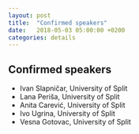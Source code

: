 ```yaml
---
layout: post
title:  "Confirmed speakers"
date:   2018-05-03 05:00:00 +0200
categories: details
---
```


## Confirmed speakers

- Ivan Slapničar, University of Split
- Lana Periša, University of Split
- Anita Carević, University of Split
- Ivo Ugrina, University of Split
- Vesna Gotovac, University of Split